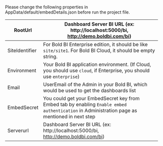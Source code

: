 Please change the following properties in AppData/default/embedDetails.json before run the project file.

| RootUrl        | Dashboard Server BI URL (ex: http://localhost:5000/bi, http://demo.boldbi.com/bi)                                                            |
|----------------|----------------------------------------------------------------------------------------------------------------------------------------------|
| SiteIdentifier | For Bold BI Enterprise edition, it should be like `site/site1`. For Bold BI Cloud, it should be empty string.                                |
| Environment    | Your Bold BI application environment. (If Cloud, you should use `cloud`, if Enterprise, you should use `enterprise`)                         |
| Email          | UserEmail of the Admin in your Bold BI, which would be used to get the dashboards list                                                       |
| EmbedSecret    | You could get your EmbedSecret key from Embed tab by enabling `Enable embed authentication` in Administration page as mentioned in next step |
| Serverurl      | Dashboard Server BI URL (ex: http://localhost:5000/bi, http://demo.boldbi.com/bi)                                                            |
